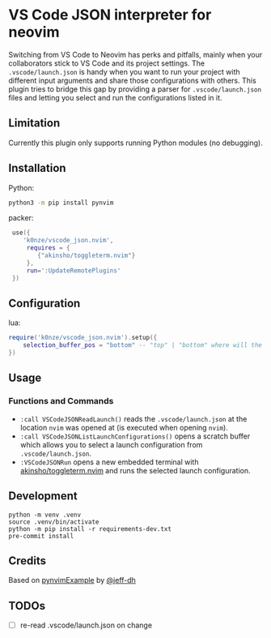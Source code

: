 # VS Code JSON interpreter for neovim

Switching from VS Code to Neovim has perks and pitfalls, mainly when your collaborators stick to VS Code and its project settings. The `.vscode/launch.json` is handy when you want to run your project with different input arguments and share those configurations with others. This plugin tries to bridge this gap by providing a parser for `.vscode/launch.json` files and letting you select and run the configurations listed in it.

## Limitation

Currently this plugin only supports running Python modules (no debugging).

## Installation

Python:
```bash
python3 -m pip install pynvim
```

packer:
```lua
 use({
    'k0nze/vscode_json.nvim',
     requires = {
        {"akinsho/toggleterm.nvim"}
     },
     run=':UpdateRemotePlugins'
 })
```

## Configuration

lua:
```lua
require('k0nze/vscode_json.nvim').setup({
    selection_buffer_pos = "bottom" -- "top" | "bottom" where will the buffer to select the launch configuration be opened
})
```

## Usage

### Functions and Commands

- `:call VSCodeJSONReadLaunch()` reads the `.vscode/launch.json` at the location `nvim` was opened at (is executed when opening `nvim`).
- `:call VSCodeJSONListLaunchConfigurations()` opens a scratch buffer which allows you to select a launch configuration from `.vscode/launch.json`.
- `:VSCodeJSONRun` opens a new embedded terminal with [akinsho/toggleterm.nvim](https://github.com/akinsho/toggleterm.nvim) and runs the selected launch configuration.

## Development

```
python -m venv .venv
source .venv/bin/activate
python -m pip install -r requirements-dev.txt
pre-commit install
```

## Credits

Based on [pynvimExample](https://github.com/jeff-dh/pynvimExample) by [@jeff-dh](https://github.com/jeff-dh)

## TODOs
- [ ] re-read .vscode/launch.json on change
